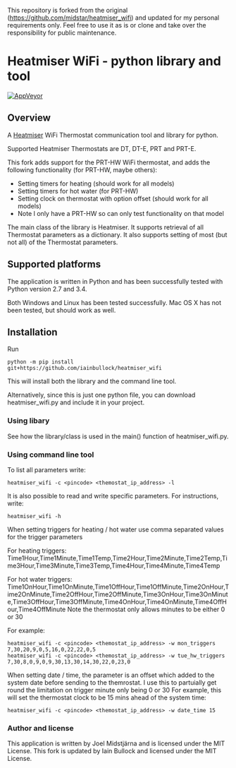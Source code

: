 This repository is forked from the original (https://github.com/midstar/heatmiser_wifi) and updated for my personal requirements only. Feel free to use it as is or clone and take over the responsibility for public maintenance.

# Heatmiser WiFi - python library and tool
[![AppVeyor](https://ci.appveyor.com/api/projects/status/github/midstar/heatmiser_wifi?svg=true)](https://ci.appveyor.com/api/projects/status/github/midstar/heatmiser_wifi)

## Overview
A [Heatmiser](http://www.heatmiser.com/) WiFi Thermostat communication tool and library for python.

Supported Heatmiser Thermostats are DT, DT-E, PRT and PRT-E.

This fork adds support for the PRT-HW WiFi thermostat, and adds the following functionality (for PRT-HW, maybe others):
* Setting timers for heating (should work for all models)
* Setting timers for hot water (for PRT-HW)
* Setting clock on thermostat with option offset (should work for all models)
* Note I only have a PRT-HW so can only test functionality on that model

The main class of the library is Heatmiser. It supports retrieval of all Thermostat parameters as a dictionary. It also supports setting of most (but not all) of the Thermostat parameters. 

## Supported platforms
The application is written in Python and has been successfully tested with Python version 2.7 and 3.4.

Both Windows and Linux has been tested successfully. Mac OS X has not been tested, but should work as well.

## Installation
Run 

    python -m pip install git+https://github.com/iainbullock/heatmiser_wifi

This will install both the library and the command line tool.

Alternatively, since this is just one python file, you can download heatmiser_wifi.py and include it in your project.
  
### Using libary

See how the library/class is used in the main() function of heatmiser_wifi.py.

### Using command line tool

To list all parameters write:

    heatmiser_wifi -c <pincode> <themostat_ip_address> -l 

It is also possible to read and write specific parameters. For instructions, write:

    heatmiser_wifi -h

When setting triggers for heating / hot water use comma separated values for the trigger parameters

For heating triggers: Time1Hour,Time1Minute,Time1Temp,Time2Hour,Time2Minute,Time2Temp,Time3Hour,Time3Minute,Time3Temp,Time4Hour,Time4Minute,Time4Temp

For hot water triggers: Time1OnHour,Time1OnMinute,Time1OffHour,Time1OffMinute,Time2OnHour,Time2OnMinute,Time2OffHour,Time2OffMinute,Time3OnHour,Time3OnMinute,Time3OffHour,Time3OffMinute,Time4OnHour,Time4OnMinute,Time4OffHour,Time4OffMinute
Note the thermostat only allows minutes to be either 0 or 30

For example:
    
    heatmiser_wifi -c <pincode> <themostat_ip_address> -w mon_triggers 7,30,20,9,0,5,16,0,22,22,0,5
    heatmiser_wifi -c <pincode> <themostat_ip_address> -w tue_hw_triggers 7,30,8,0,9,0,9,30,13,30,14,30,22,0,23,0

When setting date / time, the parameter is an offset which added to the system date before sending to the themrostat. I use this to partuially get round the limitation on trigger minute only being 0 or 30
For example, this will set the thermostat clock to be 15 mins ahead of the system time:

    heatmiser_wifi -c <pincode> <themostat_ip_address> -w date_time 15

### Author and license
This application is written by Joel Midstjärna and is licensed under the MIT License. This fork is updated by Iain Bullock and licensed under the MIT License.
